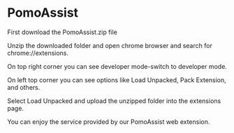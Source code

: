 # PomoAssist

First download the PomoAssist.zip file<br>


Unzip the downloaded folder and open chrome browser and search for chrome://extensions.<br>

On top right corner you can see developer mode-switch to developer mode.<br>


On left top corner you can see options like Load Unpacked, Pack Extension, and others.<br>

Select Load Unpacked and upload the unzipped folder into the extensions page.<br>

You can enjoy the service provided by our PomoAssist web extension.<br>
